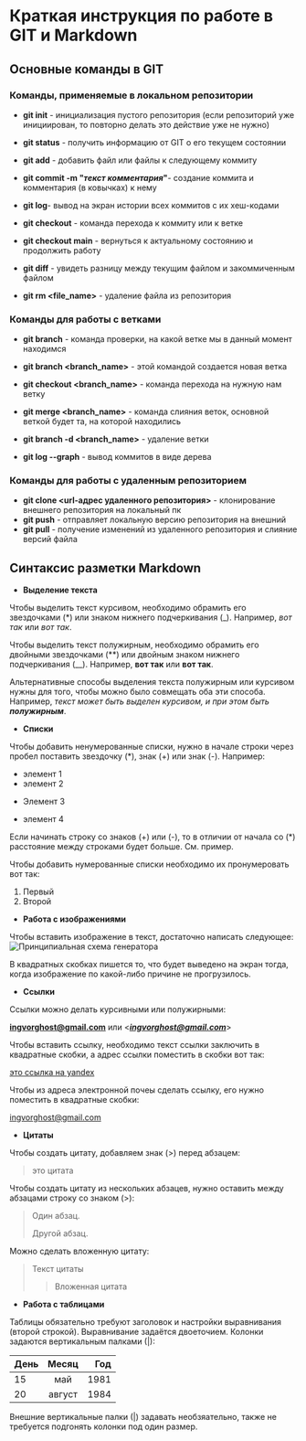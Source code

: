 # Краткая инструкция по работе в GIT и Markdown
## Основные команды в GIT
### Команды, применяемые в локальном репозитории

+ **git init** - инициализация пустого репозитория (если репозиторий уже инициирован, то повторно делать это действие уже не нужно)

+ **git status** - получить информацию от GIT о его текущем состоянии
+ **git add** - добавить файл или файлы к следующему коммиту
+ **git commit -m "*текст комментария*"**- создание коммита и комментария (в ковычках) к нему
+ **git log**- вывод на экран истории всех коммитов с их хеш-кодами
+ **git checkout** - команда перехода к коммиту или к ветке
+ **git checkout main** - вернуться к актуальному состоянию и продолжить работу
+ **git diff** - увидеть разницу между текущим файлом и закоммиченным файлом
+ **git rm <file_name>** - удаление файла из репозитория
### Команды для работы с ветками
+ **git branch** - команда проверки, на какой ветке мы в данный момент находимся
+ **git branch <branch_name>** - этой командой создается новая ветка

+ **git checkout <branch_name>** - команда перехода на нужную нам ветку
+ **git merge <branch_name>** - команда слияния веток, основной веткой будет та, на которой находились
+ **git branch -d <branch_name>** - удаление ветки
+ **git log --graph** - вывод коммитов в виде дерева
### Команды для работы с удаленным репозиторием
+ **git clone <url-адрес удаленного репозитория>** - клонирование внешнего репозитория на локальный пк
+ **git push** - отправляет локальную версию репозитория на внешний
+ **git pull** - получение изменений из удаленного репозитория и слияние версий файла

## Синтаксис разметки Markdown
+ **Выделение текста**

Чтобы выделить текст курсивом, необходимо обрамить его звездочками (*) или знаком нижнего подчеркивания (_). Например, *вот так* или _вот так_.

Чтобы выделить текст полужирным, необходимо обрамить его двойными звездочками (**) или двойным знаком нижнего подчеркивания (__). Например, **вот так** или __вот так__.

Альтернативные способы выделения текста полужирным или курсивом нужны для того, чтобы можно было совмещать оба эти способа. Например, _текст может быть выделен курсивом, и при этом быть **полужирным**_.
+ **Списки**

Чтобы добавить ненумерованные списки, нужно в начале строки через пробел поставить звездочку (*), знак (+) или знак (-). Например:
* элемент 1
* элемент 2
+ Элемент 3
- элемент 4

Если начинать строку со знаков (+) или (-), то в отличии от начала со (*) расстояние между строками будет больше. См. пример.

Чтобы добавить нумерованные списки необходимо их пронумеровать вот так:

1. Первый
2. Второй


+ **Работа с изображениями**

Чтобы вставить изображение в текст, достаточно написать следующее:
![Принципиальная схема генератора](090.jpg)

В квадратных скобках пишется то, что будет выведено на экран тогда, когда изображение по какой-либо причине не прогрузилось.

+ **Ссылки**

Ссылки можно делать курсивными или полужирными:

**<ingvorghost@gmail.com>** или <_**ingvorghost@gmail.com**_>

Чтобы вставить ссылку, необходимо текст ссылки заключить в квадратные скобки, а адрес ссылки поместить в скобки вот так:

[это ссылка на yandex](https://ya.ru/)

Чтобы из адреса электронной почеы сделать ссылку, его нужно поместить в квадратные скобки:

<ingvorghost@gmail.com>


+ **Цитаты**

Чтобы создать цитату, добавляем знак (>) перед абзацем:

> это цитата

Чтобы создать цитату из нескольких абзацев, нужно оставить между абзацами строку со знаком (>):

> Один абзац.
>
> Другой абзац.

Можно сделать вложенную цитату:
> Текст цитаты
>> Вложенная цитата

+ **Работа с таблицами**

Таблицы обязательно требуют заголовок и настройки выравнивания (второй строкой). Выравнивание задаётся двоеточием. Колонки задаются вертикальным палками (|):

|День|Месяц|Год|
|:---|:---:|---:|
|15|май|1981|
|20|август|1984|

Внешние вертикальные палки (|) задавать необзяательно, также не требуется подгонять колонки под один размер.

